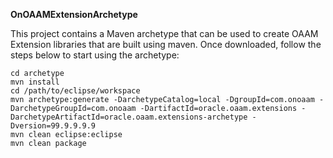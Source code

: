 **OnOAAMExtensionArchetype**

This project contains a Maven archetype that can be used to create OAAM Extension libraries that are built using maven.  Once downloaded, follow the steps below to start using the archetype:

    cd archetype
    mvn install
    cd /path/to/eclipse/workspace
    mvn archetype:generate -DarchetypeCatalog=local -DgroupId=com.onoaam -DarchetypeGroupId=com.onoaam -DartifactId=oracle.oaam.extensions -DarchetypeArtifactId=oracle.oaam.extensions-archetype -Dversion=99.9.9.9.9
    mvn clean eclipse:eclipse
    mvn clean package